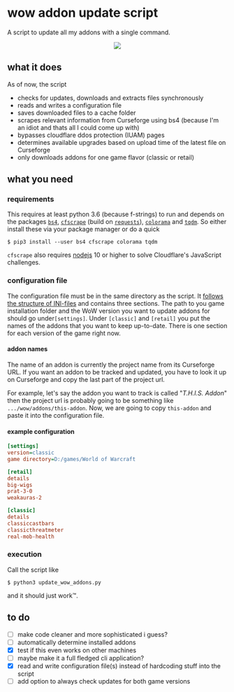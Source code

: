# wow addon update script
A script to update all my addons with a single command.

<center><img src="https://i.imgur.com/F6YleIb.gif"></center>

## what it does
As of now, the script
* checks for updates, downloads and extracts files synchronously
* reads and writes a configuration file
* saves downloaded files to a cache folder
* scrapes relevant information from Curseforge using bs4 (because I'm an idiot and
    thats all I could come up with)
* bypasses cloudflare ddos protection (IUAM) pages 
* determines available upgrades based on upload time of the latest file on Curseforge
* only downloads addons for one game flavor (classic or retail)

## what you need
### requirements
This requires at least python 3.6 (because f-strings) to run and depends on the packages [`bs4`](https://www.crummy.com/software/BeautifulSoup/),
[`cfscrape`](https://github.com/Anorov/cloudflare-scrape) (build on [`requests`](https://github.com/psf/requests)), [`colorama`](https://github.com/tartley/colorama)
and [`tqdm`](https://tqdm.github.io/). So either install these via your package manager or do a quick
```
$ pip3 install --user bs4 cfscrape colorama tqdm
```

`cfscrape` also requires [nodejs](https://nodejs.org/en/) 10 or higher to solve Cloudflare's JavaScript challenges.

### configuration file
The configuration file must be in the same directory as the script. It [follows the structure
of INI-files](https://docs.python.org/3/library/configparser.html#supported-ini-file-structure) and
contains three sections. The path to you game installation folder and the WoW version you want to
update addons for should go under`[settings]`. Under `[classic]` and `[retail]` you put the
names of the addons that you want to keep up-to-date. There is one section for each version of the game
right now. 

#### addon names
The name of an addon is currently the project name from its Curseforge URL.
If you want an addon to be tracked and updated, you have to look it up on 
Curseforge and copy the last part of the project url.

For example, let's say the addon you want to track is called "<i>T.H.I.S. Addon</i>"
then the project url is probably going to be something like `.../wow/addons/this-addon`.
Now, we are going to copy `this-addon` and paste it into the configuration file.

#### example configuration

```ini
[settings]
version=classic
game directory=D:/games/World of Warcraft

[retail]
details
big-wigs
prat-3-0
weakauras-2

[classic]
details
classiccastbars
classicthreatmeter
real-mob-health
```

### execution
Call the script like
```
$ python3 update_wow_addons.py
```
and it should just work™.

## to do
* [ ] make code cleaner and more sophisticated i guess?
* [ ] automatically determine installed addons
* [x] test if this even works on other machines
* [ ] maybe make it a full fledged cli application?
* [x] read and write configuration file(s) instead of hardcoding stuff into the script
* [ ] add option to always check updates for both game versions 
